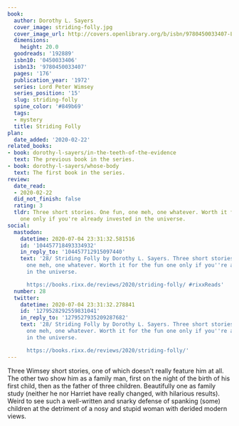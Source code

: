 ```yaml
---
book:
  author: Dorothy L. Sayers
  cover_image: striding-folly.jpg
  cover_image_url: http://covers.openlibrary.org/b/isbn/9780450033407-L.jpg
  dimensions:
    height: 20.0
  goodreads: '192889'
  isbn10: '0450033406'
  isbn13: '9780450033407'
  pages: '176'
  publication_year: '1972'
  series: Lord Peter Wimsey
  series_position: '15'
  slug: striding-folly
  spine_color: '#849b69'
  tags:
  - mystery
  title: Striding Folly
plan:
  date_added: '2020-02-22'
related_books:
- book: dorothy-l-sayers/in-the-teeth-of-the-evidence
  text: The previous book in the series.
- book: dorothy-l-sayers/whose-body
  text: The first book in the series.
review:
  date_read:
  - 2020-02-22
  did_not_finish: false
  rating: 3
  tldr: Three short stories. One fun, one meh, one whatever. Worth it for the fun
    one only if you're already invested in the universe.
social:
  mastodon:
    datetime: 2020-07-04 23:31:32.581516
    id: '104457718493334932'
    in_reply_to: '104457712915097440'
    text: '28/ Striding Folly by Dorothy L. Sayers. Three short stories. One fun,
      one meh, one whatever. Worth it for the fun one only if you''re already invested
      in the universe.

      https://books.rixx.de/reviews/2020/striding-folly/ #rixxReads'
  number: 28
  twitter:
    datetime: 2020-07-04 23:31:32.278841
    id: '1279528292559831041'
    in_reply_to: '1279527935209287682'
    text: '28/ Striding Folly by Dorothy L. Sayers. Three short stories. One fun,
      one meh, one whatever. Worth it for the fun one only if you''re already invested
      in the universe.

      https://books.rixx.de/reviews/2020/striding-folly/'
---
```


Three Wimsey short stories, one of which doesn't really feature him at all. The other two show him as a family man, first on the night of the birth of his first child, then as the father of three children. Beautifully one as family study (neither he nor Harriet have really changed, with hilarious results). Weird to see such a well-written and snarky defense of spanking (some) children at the detriment of a nosy and stupid woman with derided modern views.
